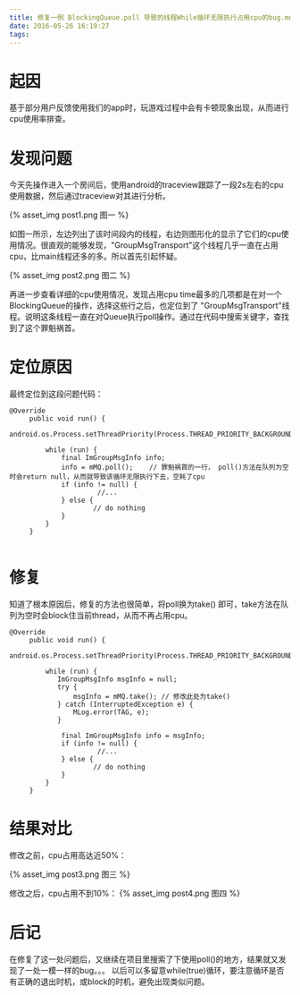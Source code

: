 ```yaml
---
title: 修复一例 BlockingQueue.poll 导致的线程While循环无限执行占用cpu的bug.md
date: 2016-05-26 16:19:27
tags:
---
```


# 起因
基于部分用户反馈使用我们的app时，玩游戏过程中会有卡顿现象出现，从而进行cpu使用率排查。

# 发现问题
今天先操作进入一个房间后，使用android的traceview跟踪了一段2s左右的cpu使用数据，然后通过traceview对其进行分析。

{% asset_img post1.png  图一 %}

如图一所示，左边列出了该时间段内的线程，右边则图形化的显示了它们的cpu使用情况。很直观的能够发现，"GroupMsgTransport"这个线程几乎一直在占用cpu，比main线程还多的多。所以首先引起怀疑。

{% asset_img post2.png 图二 %}

再进一步查看详细的cpu使用情况，发现占用cpu time最多的几项都是在对一个BlockingQueue的操作，选择这些行之后，也定位到了 "GroupMsgTransport"线程。说明这条线程一直在对Queue执行poll操作。通过在代码中搜索关键字，查找到了这个罪魁祸首。

# 定位原因
最终定位到这段问题代码：
```
@Override
     public void run() {
         android.os.Process.setThreadPriority(Process.THREAD_PRIORITY_BACKGROUND);

         while (run) {
             final ImGroupMsgInfo info;
             info = mMQ.poll();    // 罪魁祸首的一行， poll()方法在队列为空时会return null，从而就导致该循环无限执行下去，空耗了cpu
             if (info != null) {
                      //...
             } else {
                     // do nothing
             }
         }
     }
 
```

# 修复
知道了根本原因后，修复的方法也很简单，将poll换为take() 即可，take方法在队列为空时会block住当前thread，从而不再占用cpu。
```
@Override
     public void run() {
         android.os.Process.setThreadPriority(Process.THREAD_PRIORITY_BACKGROUND);

         while (run) {
            ImGroupMsgInfo msgInfo = null;
            try {
                msgInfo = mMQ.take(); // 修改此处为take()
            } catch (InterruptedException e) {
                MLog.error(TAG, e);
            }
 
             final ImGroupMsgInfo info = msgInfo; 
             if (info != null) {
                      //...
             } else {
                     // do nothing
             }
         }
     }
```

# 结果对比

修改之前，cpu占用高达近50%：

{% asset_img post3.png 图三 %}
 
修改之后，cpu占用不到10%：
{% asset_img post4.png 图四 %}


# 后记
在修复了这一处问题后，又继续在项目里搜索了下使用poll()的地方，结果就又发现了一处一模一样的bug。。。
以后可以多留意while(true)循环，要注意循环是否有正确的退出时机，或block的时机，避免出现类似问题。






